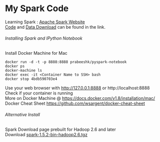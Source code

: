 # My Spark Code
Learning Spark : [Apache Spark Website](http://spark.apache.org/)  
[Code](https://github.com/zipfian/building-spark-applications-live-lessons) and [Data Download](https://s3.amazonaws.com/galvanize-example-data/spark-live-lessons-data.zip) can be found in the link.

###### Installing Spark and IPython Notebook    
Install Docker Machine for Mac
```
docker run -d -t -p 8888:8888 prabeeshk/pyspark-notebook 
docker ps
docker-machine ls
docker exec -it <Container Name to SSH> bash
docker stop 4bdb590703e4
```
Use your web browser with http://127.0.0.1:8888 or http://localhost:8888  
Check if your container is running  
More on Docker Machine @ https://docs.docker.com/v1.8/installation/mac/  
Docker Cheat Sheet https://github.com/wsargent/docker-cheat-sheet  

###### Alternative Install
Spark Download page prebuilt for Hadoop 2.6 and later    
Download [spark-1.5.2-bin-hadoop2.6.tgz](http://d3kbcqa49mib13.cloudfront.net/spark-1.5.2-bin-hadoop2.6.tgz)